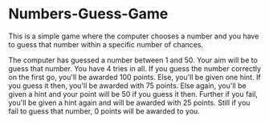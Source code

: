 # Numbers-Guess-Game
This is a simple game where the computer chooses a number and you have to guess that number within a specific number of chances.

The computer has guessed a number between 1 and 50. Your aim will be to guess that number. You have 4 tries in all.
If you guess the number correctly on the first go, you'll be awarded 100 points.
Else, you'll be given one hint. If you guess it then, you'll be awarded with 75 points. Else again, you'll be given a hint and your point will be 50 if you guess it then. Further if you fail, you'll be given a hint again and will be awarded with 25 points.
Still if you fail to guess that number, 0 points will be awarded to you.

